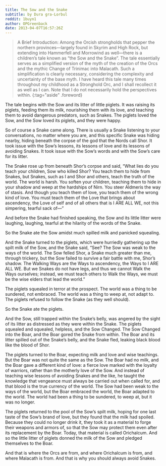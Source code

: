```yaml
---
title: The Sow and the Snake
subtitle: by Dura gra-Lorbul
reddit: 1buyn1
author: OPGreenback
date: 2013-04-07T16:57:26Z
---
```


> A Brief Introduction: Among the Orcish strongholds that pepper the northern
> provinces—largely found in Skyrim and High Rock, but extending into Hammerfell
> and Morrowind as well—there is a children’s tale known as “the Sow and the
> Snake”. The tale essentially serves as a simplified version of the myth of the
> creation of the Orcs and the mythic Change of Trinimac into Malacath. Such a
> simplification is clearly necessary, considering the complexity and
> uncertainty of the base myth. I have heard this tale many times throughout my
> childhood as a Stronghold Orc, and I shall recollect it as well as I can. Note
> that I do not necessarily hold the perspectives within.
{:tag="aside" .foreword}

The tale begins with the Sow and its litter of little piglets. It was raising
its piglets, feeding them its milk, nourishing them with its love, and teaching
them to avoid dangerous predators, such as Snakes. The piglets loved the Sow,
and the Sow loved its piglets, and they were happy.

So of course a Snake came along. There is usually a Snake listening to your
conversations, no matter where you are, and this specific Snake was hiding
nearby, hiding beneath the corpse of the god that the Nords call Shor. It took
issue with the Sow’s lessons, its lessons of love and its lessons of avoiding
Snakes. It took issue with the Sow’s words and with the Sow’s care for its
litter.

The Snake rose up from beneath Shor’s corpse and said, “What lies do you teach
your children, Sow who killed Shor? You teach them to hide from Snakes, but
Snakes, such as I and Shor and others, teach the truth of the world. The world
is harsh. You soften your children, teaching them to hide in your shadow and
weep at the hardships of Nirn. You steer Aldmeris the way of stasis. And though
you teach them of love, you teach them of the wrong kind of love. You must teach
them of the Love that brings about ascendency, the Love of self and of all
others that is I ARE ALL WE, not this simpering, tearful sack of—”

And before the Snake had finished speaking, the Sow and its little litter were
laughing, laughing, tearful at the hilarity of the words of the Snake.

So the Snake ate the Sow amidst much spilled milk and panicked squealing.

And the Snake turned to the piglets, which were hurriedly gathering up the spilt
milk of the Sow, and the Snake said, “See? The Sow was weak to the ways of the
world. The Sow felled Shor, a Snake much greater than me, through trickery, but
the Sow failed to survive a fair battle with me, Shor’s shadow. The Walking Ways
are the Ways to ascendency, the Ways to I ARE ALL WE. But we Snakes do not have
legs, and thus we cannot Walk the Ways ourselves; instead, we must teach others
to Walk the Ways, we must be the wise elders that lead the world.”

The piglets squealed in terror at the prospect. The world was a thing to be
sundered, not embraced. The world was a thing to weep at, not adapt to. The
piglets refused to follow the Snake (as they well should).

So the Snake ate the piglets.

And the Sow, still trapped within the Snake’s belly, was angered by the sight of
its litter as distressed as they were within the Snake. The piglets squealed and
squealed, helpless, and the Sow Changed. The Sow Changed into the Boar, and the
Boar gored the Snake from within. The Boar and its litter spilled out of the
Snake’s belly, and the Snake fled, leaking black blood like the blood of Shor.

The piglets turned to the Boar, expecting milk and love and wise teachings. But
the Boar was not quite the same as the Sow. The Boar had no milk, and the Boar
gave a different kind of love: a fierce love marked with the loyalty of warriors,
rather than the motherly love of the Sow. And instead of teaching wise lessons
of avoiding Snakes and the like, he taught the knowledge that vengeance must
always be carried out when called for, and that blood is the true currency of
the world. The Sow had been weak to the ways of the world, but the Boar embraced
the world, the Boar adapted to the world. The world had been a thing to be
sundered, to weep at, but it was no longer.

The piglets returned to the pool of the Sow’s spilt milk, hoping for one last
taste of the Sow’s brand of love, but they found that the milk had spoiled.
Because they could no longer drink it, they took it as a material to forge their
weapons and armors of, so that the Sow may protect them even after its
replacement by the Boar. Today, that material is called Orichalcum. And so the
little litter of piglets donned the milk of the Sow and pledged themselves to
the Boar.

And that is where the Orcs are from, and where Orichalcum is from, and where
Malacath is from. And that is why you should always avoid Snakes.

